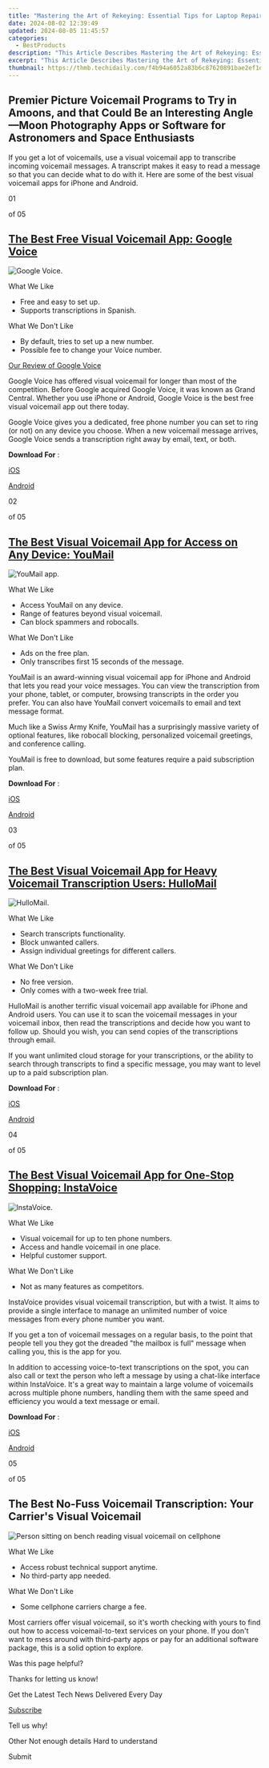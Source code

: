 ```yaml
---
title: "Mastering the Art of Rekeying: Essential Tips for Laptop Repair Enthusiasts"
date: 2024-08-02 12:39:49
updated: 2024-08-05 11:45:57
categories:
  - BestProducts
description: "This Article Describes Mastering the Art of Rekeying: Essential Tips for Laptop Repair Enthusiasts"
excerpt: "This Article Describes Mastering the Art of Rekeying: Essential Tips for Laptop Repair Enthusiasts"
thumbnail: https://thmb.techidaily.com/f4b94a6052a83b6c87620891bae2ef1d10a06ae6e718f7d201b09964291e2b88.jpg
---
```


## Premier Picture Voicemail Programs to Try in Amoons, and that Could Be an Interesting Angle—Moon Photography Apps or Software for Astronomers and Space Enthusiasts
 If you get a lot of voicemails, use a visual voicemail app to transcribe incoming voicemail messages. A transcript makes it easy to read a message so that you can decide what to do with it. Here are some of the best visual voicemail apps for iPhone and Android.

01

of 05

## [The Best Free Visual Voicemail App: Google Voice](https://www.lifewire.com/what-is-google-voice-1616888)

![Google Voice.](https://www.lifewire.com/thmb/8T54-vtB0swWpRNn_ARJamFi6IY=/1500x0/filters:no_upscale():max_bytes(150000):strip_icc():format(webp)/002-Visual-voicemail-91e9b14ba1e54be89976cf5540e00d96.jpg)

 What We Like

* Free and easy to set up.
* Supports transcriptions in Spanish.

 What We Don't Like

* By default, tries to set up a new number.
* Possible fee to change your Voice number.

[Our Review of Google Voice](https://www.lifewire.com/google-voice-review-3426683)

 Google Voice has offered visual voicemail for longer than most of the competition. Before Google acquired Google Voice, it was known as Grand Central. Whether you use iPhone or Android, Google Voice is the best free visual voicemail app out there today.

 Google Voice gives you a dedicated, free phone number you can set to ring (or not) on any device you choose. When a new voicemail message arrives, Google Voice sends a transcription right away by email, text, or both.

**Download For** :

[iOS](https://apps.apple.com/app/google-voice/id318698524)

[Android](https://play.google.com/store/apps/details?id=com.google.android.apps.googlevoice)

02

of 05

## [The Best Visual Voicemail App for Access on Any Device: YouMail](https://www.youmail.com/)

![YouMail app.](https://www.lifewire.com/thmb/axqfGcxsKCqY5sEPJaOWvuhJoao=/1500x0/filters:no_upscale():max_bytes(150000):strip_icc():format(webp)/001-Visual-voicemail-3d8aec660545471fbe131dc8ddc16535.jpg)

 What We Like

* Access YouMail on any device.
* Range of features beyond visual voicemail.
* Can block spammers and robocalls.

 What We Don't Like

* Ads on the free plan.
* Only transcribes first 15 seconds of the message.

 YouMail is an award-winning visual voicemail app for iPhone and Android that lets you read your voice messages. You can view the transcription from your phone, tablet, or computer, browsing transcripts in the order you prefer. You can also have YouMail convert voicemails to email and text message format.

 Much like a Swiss Army Knife, YouMail has a surprisingly massive variety of optional features, like robocall blocking, personalized voicemail greetings, and conference calling.

 YouMail is free to download, but some features require a paid subscription plan.

**Download For** :

[iOS](https://apps.apple.com/app/youmail-spam-block-voicemail/id308331524)

[Android](https://play.google.com/store/apps/details?id=com.youmail.android.vvm)

03

of 05

## [The Best Visual Voicemail App for Heavy Voicemail Transcription Users: HulloMail](https://www.thumbtel.com/hullomail/)

![HulloMail.](https://www.lifewire.com/thmb/7MvLkiaTO0IFT-iEP_0NGc2l6Dw=/1500x0/filters:no_upscale():max_bytes(150000):strip_icc():format(webp)/003-Visual-voicemail-cd4bd6a88d074a6e9482491cbf94189b.jpg)

 What We Like

* Search transcripts functionality.
* Block unwanted callers.
* Assign individual greetings for different callers.

 What We Don't Like

* No free version.
* Only comes with a two-week free trial.

 HulloMail is another terrific visual voicemail app available for iPhone and Android users. You can use it to scan the voicemail messages in your voicemail inbox, then read the transcriptions and decide how you want to follow up. Should you wish, you can send copies of the transcriptions through email.

 If you want unlimited cloud storage for your transcriptions, or the ability to search through transcripts to find a specific message, you may want to level up to a paid subscription plan.

**Download For** :

[iOS](https://apps.apple.com/app/hullomail-voicemail/id341815203)

[Android](https://play.google.com/store/apps/details?id=com.hullomail.messaging.android)

04

of 05

## [The Best Visual Voicemail App for One-Stop Shopping: InstaVoice](https://instavoice.com/)

![InstaVoice.](https://www.lifewire.com/thmb/ogdwnveRrZhurlVMn_9WqrUUtws=/1500x0/filters:no_upscale():max_bytes(150000):strip_icc():format(webp)/004-Visual-voicemail-cae4bd95c9c844b796e40459b6896dea.jpg)

 What We Like

* Visual voicemail for up to ten phone numbers.
* Access and handle voicemail in one place.
* Helpful customer support.

 What We Don't Like

* Not as many features as competitors.

 InstaVoice provides visual voicemail transcription, but with a twist. It aims to provide a single interface to manage an unlimited number of voice messages from every phone number you want.

 If you get a ton of voicemail messages on a regular basis, to the point that people tell you they got the dreaded "the mailbox is full" message when calling you, this is the app for you.

 In addition to accessing voice-to-text transcriptions on the spot, you can also call or text the person who left a message by using a chat-like interface within InstaVoice. It's a great way to maintain a large volume of voicemails across multiple phone numbers, handling them with the same speed and efficiency you would a text message or email.

**Download For** :

[iOS](https://apps.apple.com/app/instavoice-messenger/id821541731)

[Android](https://play.google.com/store/apps/details?id=com.kirusa.instavoice)

05

of 05

## The Best No-Fuss Voicemail Transcription: Your Carrier's Visual Voicemail

![Person sitting on bench reading visual voicemail on cellphone](https://www.lifewire.com/thmb/9EIvarvCpe0hKrGgpTPGhQnXBB8=/1500x0/filters:no_upscale():max_bytes(150000):strip_icc():format(webp)/iphonevisualvoicemail-6985e15173cf40149ceec2b40068152e.jpg)

 What We Like

* Access robust technical support anytime.
* No third-party app needed.

 What We Don't Like

* Some cellphone carriers charge a fee.

 Most carriers offer visual voicemail, so it's worth checking with yours to find out how to access voicemail-to-text services on your phone. If you don't want to mess around with third-party apps or pay for an additional software package, this is a solid option to explore.

Was this page helpful?

Thanks for letting us know!

 Get the Latest Tech News Delivered Every Day

[Subscribe](https://www.lifewire.com/#)

Tell us why!

 Other  Not enough details  Hard to understand

 Submit

<ins class="adsbygoogle"
     style="display:block"
     data-ad-format="autorelaxed"
     data-ad-client="ca-pub-7571918770474297"
     data-ad-slot="1223367746"></ins>



<ins class="adsbygoogle"
     style="display:block"
     data-ad-client="ca-pub-7571918770474297"
     data-ad-slot="8358498916"
     data-ad-format="auto"
     data-full-width-responsive="true"></ins>
